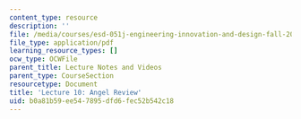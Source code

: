 ```yaml
---
content_type: resource
description: ''
file: /media/courses/esd-051j-engineering-innovation-and-design-fall-2012/b0a81b59ee547895dfd6fec52b542c18_MITESD_051JF12_Lec10AnRev.pdf
file_type: application/pdf
learning_resource_types: []
ocw_type: OCWFile
parent_title: Lecture Notes and Videos
parent_type: CourseSection
resourcetype: Document
title: 'Lecture 10: Angel Review'
uid: b0a81b59-ee54-7895-dfd6-fec52b542c18
---
```

